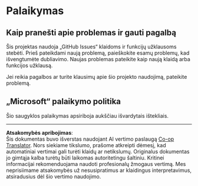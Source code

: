 <!--
CO_OP_TRANSLATOR_METADATA:
{
  "original_hash": "872be8bc1b93ef1dd9ac3d6e8f99f6ab",
  "translation_date": "2025-08-31T05:32:52+00:00",
  "source_file": "SUPPORT.md",
  "language_code": "lt"
}
-->
# Palaikymas
## Kaip pranešti apie problemas ir gauti pagalbą  

Šis projektas naudoja „GitHub Issues“ klaidoms ir funkcijų užklausoms stebėti. Prieš pateikdami naują problemą, paieškokite esamų problemų, kad išvengtumėte dubliavimo. Naujas problemas pateikite kaip naują klaidą arba funkcijos užklausą.

Jei reikia pagalbos ar turite klausimų apie šio projekto naudojimą, pateikite problemą.

## „Microsoft“ palaikymo politika  

Šio saugyklos palaikymas apsiriboja aukščiau išvardytais ištekliais.

---

**Atsakomybės apribojimas**:  
Šis dokumentas buvo išverstas naudojant AI vertimo paslaugą [Co-op Translator](https://github.com/Azure/co-op-translator). Nors siekiame tikslumo, prašome atkreipti dėmesį, kad automatiniai vertimai gali turėti klaidų ar netikslumų. Originalus dokumentas jo gimtąja kalba turėtų būti laikomas autoritetingu šaltiniu. Kritinei informacijai rekomenduojama naudoti profesionalų žmogaus vertimą. Mes neprisiimame atsakomybės už nesusipratimus ar klaidingus interpretavimus, atsiradusius dėl šio vertimo naudojimo.
